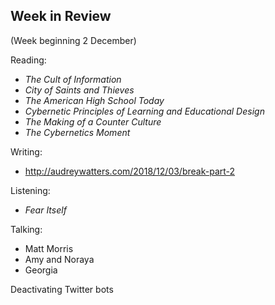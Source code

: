 ## Week in Review
(Week beginning 2 December)

Reading:
* _The Cult of Information_
* _City of Saints and Thieves_
* _The American High School Today_
* _Cybernetic Principles of Learning and Educational Design_
* _The Making of a Counter Culture_
* _The Cybernetics Moment_

Writing:
* http://audreywatters.com/2018/12/03/break-part-2

Listening:
* _Fear Itself_

Talking:
* Matt Morris
* Amy and Noraya
* Georgia

Deactivating Twitter bots
